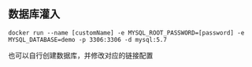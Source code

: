 ## 数据库灌入

`docker run --name [customName] -e MYSQL_ROOT_PASSWORD=[password] -e MYSQL_DATABASE=demo -p 3306:3306 -d mysql:5.7`

也可以自行创建数据库，并修改对应的链接配置
